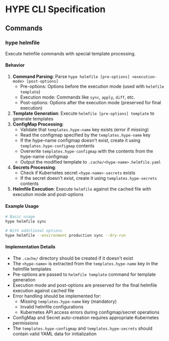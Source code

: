 # HYPE CLI Specification

## Commands

### hype helmfile

Execute helmfile commands with special template processing.

#### Behavior

1. **Command Parsing**: Parse `hype helmfile [pre-options] <execution-mode> [post-options]`
   - Pre-options: Options before the execution mode (used with `helmfile template`)
   - Execution mode: Commands like `sync`, `apply`, `diff`, etc.
   - Post-options: Options after the execution mode (preserved for final execution)
2. **Template Generation**: Execute `helmfile [pre-options] template` to generate templates
3. **ConfigMap Processing**: 
   - Validate that `templates.hype-name` key exists (error if missing)
   - Read the configmap specified by the `templates.hype-name` key
   - If the hype-name configmap doesn't exist, create it using `templates.hype-configmap` contents
   - Overwrite `templates.hype-configmap` with the contents from the hype-name configmap
   - Output the modified template to `.cache/<hype-name>.helmfile.yaml`
4. **Secrets Processing**:
   - Check if Kubernetes secret `<hype-name>-secrets` exists
   - If the secret doesn't exist, create it using `templates.hype-secrets` contents
5. **Helmfile Execution**: Execute `helmfile` against the cached file with execution mode and post-options

#### Example Usage

```bash
# Basic usage
hype helmfile sync

# With additional options
hype helmfile --environment production sync --dry-run
```

#### Implementation Details

- The `.cache/` directory should be created if it doesn't exist
- The `<hype-name>` is extracted from the `templates.hype-name` key in the helmfile templates
- Pre-options are passed to `helmfile template` command for template generation
- Execution mode and post-options are preserved for the final helmfile execution against cached file
- Error handling should be implemented for:
  - Missing `templates.hype-name` key (mandatory)
  - Invalid helmfile configurations
  - Kubernetes API access errors during configmap/secret operations
- ConfigMap and Secret auto-creation requires appropriate Kubernetes permissions
- The `templates.hype-configmap` and `templates.hype-secrets` should contain valid YAML data for initialization
